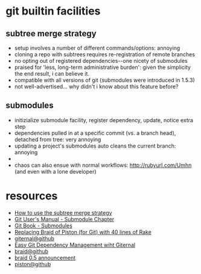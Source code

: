 # git builtin facilities #
## subtree merge strategy ##
   * setup involves a number of different commands/options: annoying
   * cloning a repo with subtrees requires re-registration of remote branches
   * no opting out of registered dependencies--one nicety of submodules
   * praised for 'less, long-term administrative burden': given the simplicity the end result, i can believe it.
   * compatible with all versions of git (submodules were introduced in 1.5.3)
   * not well-advertised... why didn't i know about this feature before?
## submodules ##
   * initizialize submodule facility, register dependency, update, notice extra step
   * dependencies pulled in at a specific commit (vs. a branch head), detached from tree: very annoying
   * updating a project's submodules auto cleans the current branch: annoying
   * 
   * chaos can also ensue with normal workflows: http://rubyurl.com/Umhn (and even with a lone developer)


# resources #
  * [How to use the subtree merge strategy](http://www.kernel.org/pub/software/scm/git/docs/howto/using-merge-subtree.html)
  * [Git User's Manual - Submodule Chapter](http://www.kernel.org/pub/software/scm/git/docs/user-manual.html#submodules)
  * [Git Book - Submodules](http://book.git-scm.com/5_submodules.html)
  * [Replacing Braid of Piston (for Git) with 40 lines of Rake](http://dysinger.net/2008/04/29/replacing-braid-or-piston-for-git-with-40-lines-of-rake/)
  * [giternal@github](http://github.com/pat-maddox/giternal/tree/master)
  * [Easy Git Dependency Management wiht Giternal](http://www.rubyinside.com/giternal-easy-git-external-dependency-management-1322.html#comment-37316)
  * [braid@github](http://github.com/evilchelu/braid/tree/master)
  * [braid 0.5 announcement](http://evil.che.lu/2008/10/29/braid-0-5-vendor-your-git-and-svn-repositories)
  * [piston@github](http://github.com/francois/piston/tree/master)

